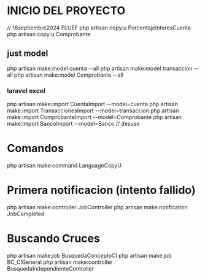 # INICIO DEL PROYECTO
// 18septiembre2024 FLUEF
php artisan copy:u PorcentajeInteresCuenta
php artisan copy:u Comprobante


## just model
php artisan make:model cuenta --all
php artisan make:model transaccion --all
php artisan make:model Comprobante --all


### laravel excel
php artisan make:import CuentaImport --model=cuenta
php artisan make:import TransaccionesImport --model=transaccion
php artisan make:import ComprobanteImport --model=Comprobante
php artisan make:import BancoImport --model=Banco // desuso

# Comandos
php artisan make:command LanguageCopyU

# Primera notificacion (intento fallido)
php artisan make:controller JobController
php artisan make:notification JobCompleted

# Buscando Cruces
php artisan make:job BusquedaConceptoCI
php artisan make:job BC_CIGeneral
php artisan make:controller BusquedaIndependienteController

